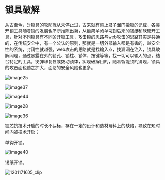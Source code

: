 

# 锁具破解

 从古至今，对锁具的攻防就从未停止过，古来就有梁上君子溜门撬锁的记载，各类开锁工具随着锁的发展也不断推陈出新，从最简单的单勾到后来的锡纸和软硬开工具，针对不同锁具有不同的开锁工具，攻击锁的思路与web攻击的思路其实是共通的，在传统安全中，有一个公认的原则，那就是一切外部输入都是有害的，越安全性的系统，封闭性就越强，web攻击的思路就是找输入点，找漏洞在注入，锁具破解同理，通过暴露在外的锁孔、锁柱、锁体、按键等等，找一切可以输入的点，结合特定的工具，使弹珠复位或拨动锁体，实现破解目的，随着智能锁的涌现，锁具的攻击面也随之扩大，面临的安全风险也更多。

![image25](https://img-1253984064.cos.ap-guangzhou.myqcloud.com/suo3vcf/image25.gif)

![image37](https://img-1253984064.cos.ap-guangzhou.myqcloud.com/suo3vcf/image37.jpg)

![image44](https://img-1253984064.cos.ap-guangzhou.myqcloud.com/suo3vcf/image44.jpg)

![image28](https://img-1253984064.cos.ap-guangzhou.myqcloud.com/suo3vcf/image28.jpg)

![image36](https://img-1253984064.cos.ap-guangzhou.myqcloud.com/suo3vcf/image36.jpg)

锁芯抗技术开启的时长不达标，存在一定的设计和选材用料上的缺陷，导致在短时间内被技术开启；

单钩开锁。

![image40](https://img-1253984064.cos.ap-guangzhou.myqcloud.com/suo3vcf/image40.png)

锡纸开锁。

![1201171605_clip](https://img-1253984064.cos.ap-guangzhou.myqcloud.com/suo3vcf/1201171605_clip.gif)
